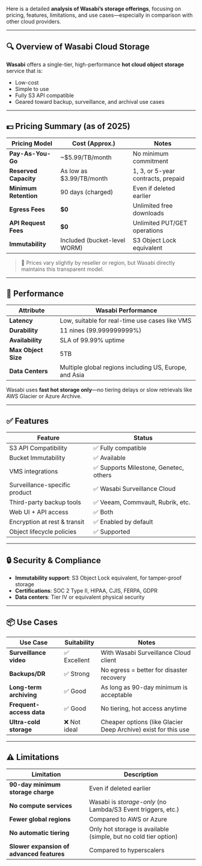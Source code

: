 Here is a detailed **analysis of Wasabi’s storage offerings**, focusing on pricing, features, limitations, and use cases—especially in comparison with other cloud providers.

---

## 🔍 Overview of Wasabi Cloud Storage

**Wasabi** offers a single-tier, high-performance **hot cloud object storage** service that is:

* Low-cost
* Simple to use
* Fully S3 API compatible
* Geared toward backup, surveillance, and archival use cases

---

## 💵 Pricing Summary (as of 2025)

| Pricing Model         | Cost (Approx.)               | Notes                              |
| --------------------- | ---------------------------- | ---------------------------------- |
| **Pay-As-You-Go**     | \~\$5.99/TB/month            | No minimum commitment              |
| **Reserved Capacity** | As low as \$3.99/TB/month    | 1, 3, or 5-year contracts, prepaid |
| **Minimum Retention** | 90 days (charged)            | Even if deleted earlier            |
| **Egress Fees**       | **\$0**                      | Unlimited free downloads           |
| **API Request Fees**  | **\$0**                      | Unlimited PUT/GET operations       |
| **Immutability**      | Included (bucket-level WORM) | S3 Object Lock equivalent          |

> 📌 Prices vary slightly by reseller or region, but Wasabi directly maintains this transparent model.

---

## 🚀 Performance

| Attribute           | Wasabi Performance                                     |
| ------------------- | ------------------------------------------------------ |
| **Latency**         | Low, suitable for real-time use cases like VMS         |
| **Durability**      | 11 nines (99.999999999%)                               |
| **Availability**    | SLA of 99.99% uptime                                   |
| **Max Object Size** | 5TB                                                    |
| **Data Centers**    | Multiple global regions including US, Europe, and Asia |

Wasabi uses **fast hot storage only**—no tiering delays or slow retrievals like AWS Glacier or Azure Archive.

---

## ✅ Features

| Feature                       | Status                                |
| ----------------------------- | ------------------------------------- |
| S3 API Compatibility          | ✅ Fully compatible                    |
| Bucket Immutability           | ✅ Available                           |
| VMS integrations              | ✅ Supports Milestone, Genetec, others |
| Surveillance-specific product | ✅ Wasabi Surveillance Cloud           |
| Third-party backup tools      | ✅ Veeam, Commvault, Rubrik, etc.      |
| Web UI + API access           | ✅ Both                                |
| Encryption at rest & transit  | ✅ Enabled by default                  |
| Object lifecycle policies     | ✅ Supported                           |

---

## 🔒 Security & Compliance

* **Immutability support**: S3 Object Lock equivalent, for tamper-proof storage
* **Certifications**: SOC 2 Type II, HIPAA, CJIS, FERPA, GDPR
* **Data centers**: Tier IV or equivalent physical security

---

## 📦 Use Cases

| Use Case                 | Suitability | Notes                                                          |
| ------------------------ | ----------- | -------------------------------------------------------------- |
| **Surveillance video**   | ✅ Excellent | With Wasabi Surveillance Cloud client                          |
| **Backups/DR**           | ✅ Strong    | No egress = better for disaster recovery                       |
| **Long-term archiving**  | ✅ Good      | As long as 90-day minimum is acceptable                        |
| **Frequent-access data** | ✅ Good      | No tiering, hot access anytime                                 |
| **Ultra-cold storage**   | ❌ Not ideal | Cheaper options (like Glacier Deep Archive) exist for this use |

---

## ⚠️ Limitations

| Limitation                                | Description                                                     |
| ----------------------------------------- | --------------------------------------------------------------- |
| **90-day minimum storage charge**         | Even if deleted earlier                                         |
| **No compute services**                   | Wasabi is *storage-only* (no Lambda/S3 Event triggers, etc.)    |
| **Fewer global regions**                  | Compared to AWS or Azure                                        |
| **No automatic tiering**                  | Only hot storage is available (simple, but no cold tier option) |
| **Slower expansion of advanced features** | Compared to hyperscalers                                        |
